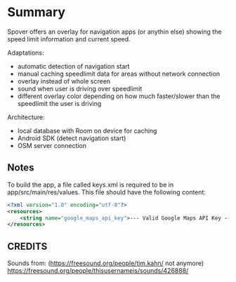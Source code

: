 # Summary
Spover offers an overlay for navigation apps (or anythin else) showing the speed limit information and current speed.

Adaptations:
- automatic detection of navigation start
- manual caching speedlimit data for areas without network connection
- overlay instead of whole screen
- sound when user is driving over speedlimit
- different overlay color depending on how much faster/slower than the speedlimit the user is driving

Architecture:
- local database with Room on device for caching
- Android SDK (detect navigation start)
- OSM server connection

## Notes

To build the app, a file called keys.xml is required to be in app/src/main/res/values. This file should have the following content:

```xml
<?xml version="1.0" encoding="utf-8"?>
<resources>
    <string name="google_maps_api_key">--- Valid Google Maps API Key ---</string>
</resources>
```

## CREDITS

Sounds from:
(https://freesound.org/people/tim.kahn/ not anymore)
https://freesound.org/people/thisusernameis/sounds/426888/